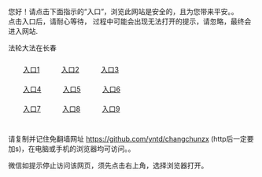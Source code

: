 您好！请点击下面指示的“入口”，浏览此网站是安全的，且为您带来平安。。 <br/>
点击入口后，请耐心等待， 过程中可能会出现无法打开的提示，请忽略，最终会进入网站. </br>

法轮大法在长春<br/>
<div style="padding:10px"><a style="margin:20px" target="_blank" href="https://d1x5cvdetbwkn.cloudfront.net/2Qpsp?wvpbjwan" id="ccLink1" rel="nofollow">入口1</a> <a target="_blank" style="margin:20px" href="https://dw7pez6tkvmna.cloudfront.net/2Qpsp?bkkkwk" id="ccLink2" rel="nofollow">入口2</a> <a style="margin:20px" target="_blank" href="https://d2hg3d9ftvfngo.cloudfront.net/2Qpsp?vhidczmk" id="ccLink3" rel="nofollow">入口3</a></div>

<div style="padding:10px" ><a style="margin:20px" target="_blank" href="https://d1x5cvdetbwkn.cloudfront.net/2Qpsp?wvpbjwan" id="ccLink4" rel="nofollow">入口4</a> <a style="margin:20px" href="https://dw7pez6tkvmna.cloudfront.net/2Qpsp?bkkkwk" target="_blank" id="ccLink5" rel="nofollow">入口5</a> <a style="margin:20px" href="https://d2hg3d9ftvfngo.cloudfront.net/2Qpsp?vhidczmk" target="_blank" id="ccLink6" rel="nofollow">入口6</a></div>

<div style="padding:10px"><a style="margin:20px" target="_blank" href="https://d1x5cvdetbwkn.cloudfront.net/2Qpsp?wvpbjwan" id="ccLink7" rel="nofollow">入口7</a> <a style="margin:20px" href="https://dw7pez6tkvmna.cloudfront.net/2Qpsp?bkkkwk" target="_blank" id="ccLink8" rel="nofollow">入口8</a> <a style="margin:20px" target="_blank" href="https://d2hg3d9ftvfngo.cloudfront.net/2Qpsp?vhidczmk" id="ccLink9" rel="nofollow">入口9</a></div>

<br/>



请复制并记住免翻墙网址 https://github.com/yntd/changchunzx (http后一定要加s)，在电脑或手机的浏览器均可访问。。<br/>

微信如提示停止访问该网页，须先点击右上角，选择浏览器打开。

